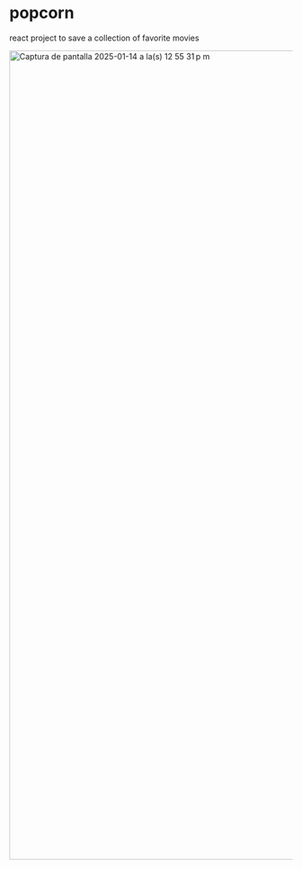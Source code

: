 # popcorn
react project to save a collection of favorite movies

<img width="1439" alt="Captura de pantalla 2025-01-14 a la(s) 12 55 31 p m" src="https://github.com/user-attachments/assets/374d0d1e-ca35-4936-89ad-1cb58fd2014b" />
